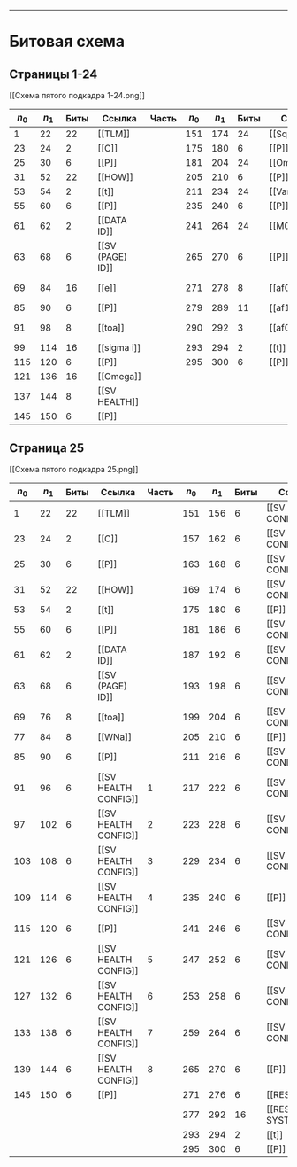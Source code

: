 
---
# Битовая схема
## Страницы 1-24
[[Схема пятого подкадра 1-24.png]]

| $n_0$ | $n_1$ | Биты | Ссылка           | Часть | $n_0$ | $n_1$ | Биты | Ссылка       | Часть  |
| ----- | ----- | ---- | ---------------- | ----- | ----- | ----- | ---- | ------------ | ------ |
| 1     | 22    | 22   | [[TLM]]          |       | 151   | 174   | 24   | [[SqrtA]]    |        |
| 23    | 24    | 2    | [[C]]            |       | 175   | 180   | 6    | [[P]]        |        |
| 25    | 30    | 6    | [[P]]            |       | 181   | 204   | 24   | [[Omega0]]   |        |
| 31    | 52    | 22   | [[HOW]]          |       | 205   | 210   | 6    | [[P]]        |        |
| 53    | 54    | 2    | [[t]]            |       | 211   | 234   | 24   | [[VarOmega]] |        |
| 55    | 60    | 6    | [[P]]            |       | 235   | 240   | 6    | [[P]]        |        |
| 61    | 62    | 2    | [[DATA ID]]      |       | 241   | 264   | 24   | [[M0]]       |        |
| 63    | 68    | 6    | [[SV (PAGE) ID]] |       | 265   | 270   | 6    | [[P]]        |        |
| 69    | 84    | 16   | [[e]]            |       | 271   | 278   | 8    | [[af0]]      | 8 MSBs |
| 85    | 90    | 6    | [[P]]            |       | 279   | 289   | 11   | [[af1]]      |        |
| 91    | 98    | 8    | [[toa]]          |       | 290   | 292   | 3    | [[af0]]      | 3 LSBs |
| 99    | 114   | 16   | [[sigma i]]      |       | 293   | 294   | 2    | [[t]]        |        |
| 115   | 120   | 6    | [[P]]            |       | 295   | 300   | 6    | [[P]]        |        |
| 121   | 136   | 16   | [[Omega]]        |       |       |       |      |              |        |
| 137   | 144   | 8    | [[SV HEALTH]]    |       |       |       |      |              |        |
| 145   | 150   | 6    | [[P]]            |       |       |       |      |              |        |
## Страница 25
[[Схема пятого подкадра 25.png]]

| $n_0$ | $n_1$ | Биты | Ссылка               | Часть | $n_0$ | $n_1$ | Биты | Ссылка               | Часть |
| ----- | ----- | ---- | -------------------- | ----- | ----- | ----- | ---- | -------------------- | ----- |
| 1     | 22    | 22   | [[TLM]]              |       | 151   | 156   | 6    | [[SV HEALTH CONFIG]] | 9     |
| 23    | 24    | 2    | [[C]]                |       | 157   | 162   | 6    | [[SV HEALTH CONFIG]] | 10    |
| 25    | 30    | 6    | [[P]]                |       | 163   | 168   | 6    | [[SV HEALTH CONFIG]] | 11    |
| 31    | 52    | 22   | [[HOW]]              |       | 169   | 174   | 6    | [[SV HEALTH CONFIG]] | 12    |
| 53    | 54    | 2    | [[t]]                |       | 175   | 180   | 6    | [[P]]                |       |
| 55    | 60    | 6    | [[P]]                |       | 181   | 186   | 6    | [[SV HEALTH CONFIG]] | 13    |
| 61    | 62    | 2    | [[DATA ID]]          |       | 187   | 192   | 6    | [[SV HEALTH CONFIG]] | 14    |
| 63    | 68    | 6    | [[SV (PAGE) ID]]     |       | 193   | 198   | 6    | [[SV HEALTH CONFIG]] | 15    |
| 69    | 76    | 8    | [[toa]]              |       | 199   | 204   | 6    | [[SV HEALTH CONFIG]] | 16    |
| 77    | 84    | 8    | [[WNa]]              |       | 205   | 210   | 6    | [[P]]                |       |
| 85    | 90    | 6    | [[P]]                |       | 211   | 216   | 6    | [[SV HEALTH CONFIG]] | 17    |
| 91    | 96    | 6    | [[SV HEALTH CONFIG]] | 1     | 217   | 222   | 6    | [[SV HEALTH CONFIG]] | 18    |
| 97    | 102   | 6    | [[SV HEALTH CONFIG]] | 2     | 223   | 228   | 6    | [[SV HEALTH CONFIG]] | 19    |
| 103   | 108   | 6    | [[SV HEALTH CONFIG]] | 3     | 229   | 234   | 6    | [[SV HEALTH CONFIG]] | 20    |
| 109   | 114   | 6    | [[SV HEALTH CONFIG]] | 4     | 235   | 240   | 6    | [[P]]                |       |
| 115   | 120   | 6    | [[P]]                |       | 241   | 246   | 6    | [[SV HEALTH CONFIG]] | 21    |
| 121   | 126   | 6    | [[SV HEALTH CONFIG]] | 5     | 247   | 252   | 6    | [[SV HEALTH CONFIG]] | 22    |
| 127   | 132   | 6    | [[SV HEALTH CONFIG]] | 6     | 253   | 258   | 6    | [[SV HEALTH CONFIG]] | 23    |
| 133   | 138   | 6    | [[SV HEALTH CONFIG]] | 7     | 259   | 264   | 6    | [[SV HEALTH CONFIG]] | 24    |
| 139   | 144   | 6    | [[SV HEALTH CONFIG]] | 8     | 265   | 270   | 6    | [[P]]                |       |
| 145   | 150   | 6    | [[P]]                |       | 271   | 276   | 6    | [[RESERVED]]         |       |
|       |       |      |                      |       | 277   | 292   | 16   | [[RESERVED SYSTEM]]  |       |
|       |       |      |                      |       | 293   | 294   | 2    | [[t]]                |       |
|       |       |      |                      |       | 295   | 300   | 6    | [[P]]                |       |

